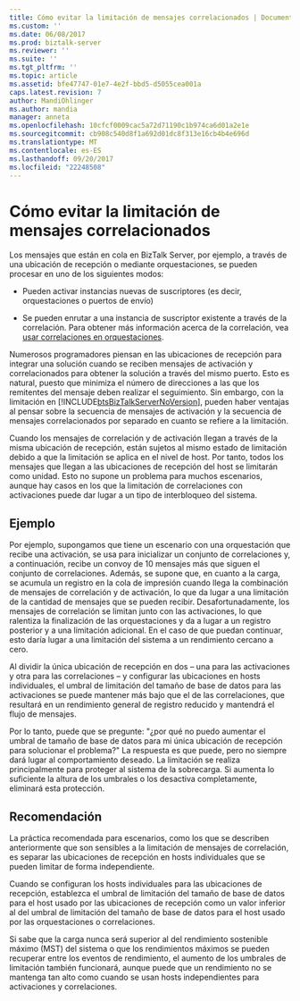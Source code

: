 ```yaml
---
title: Cómo evitar la limitación de mensajes correlacionados | Documentos de Microsoft
ms.custom: ''
ms.date: 06/08/2017
ms.prod: biztalk-server
ms.reviewer: ''
ms.suite: ''
ms.tgt_pltfrm: ''
ms.topic: article
ms.assetid: bfe47747-01e7-4e2f-bbd5-d5055cea001a
caps.latest.revision: 7
author: MandiOhlinger
ms.author: mandia
manager: anneta
ms.openlocfilehash: 10cfcf0009cac5a72d71190c1b974ca6d01a2e1e
ms.sourcegitcommit: cb908c540d8f1a692d01dc8f313e16cb4b4e696d
ms.translationtype: MT
ms.contentlocale: es-ES
ms.lasthandoff: 09/20/2017
ms.locfileid: "22248508"
---
```

# <a name="how-to-avoid-throttling-correlated-messages"></a>Cómo evitar la limitación de mensajes correlacionados
Los mensajes que están en cola en BizTalk Server, por ejemplo, a través de una ubicación de recepción o mediante orquestaciones, se pueden procesar en uno de los siguientes modos:  
  
-   Pueden activar instancias nuevas de suscriptores (es decir, orquestaciones o puertos de envío)  
  
-   Se pueden enrutar a una instancia de suscriptor existente a través de la correlación. Para obtener más información acerca de la correlación, vea [usar correlaciones en orquestaciones](../core/using-correlations-in-orchestrations.md).  
  
 Numerosos programadores piensan en las ubicaciones de recepción para integrar una solución cuando se reciben mensajes de activación y correlacionados para obtener la solución a través del mismo puerto. Esto es natural, puesto que minimiza el número de direcciones a las que los remitentes del mensaje deben realizar el seguimiento. Sin embargo, con la limitación en [!INCLUDE[btsBizTalkServerNoVersion](../includes/btsbiztalkservernoversion-md.md)], pueden haber ventajas al pensar sobre la secuencia de mensajes de activación y la secuencia de mensajes correlacionados por separado en cuanto se refiere a la limitación.  
  
 Cuando los mensajes de correlación y de activación llegan a través de la misma ubicación de recepción, están sujetos al mismo estado de limitación debido a que la limitación se aplica en el nivel de host. Por tanto, todos los mensajes que llegan a las ubicaciones de recepción del host se limitarán como unidad. Esto no supone un problema para muchos escenarios, aunque hay casos en los que la limitación de correlaciones con activaciones puede dar lugar a un tipo de interbloqueo del sistema.  
  
## <a name="example"></a>Ejemplo  
 Por ejemplo, supongamos que tiene un escenario con una orquestación que recibe una activación, se usa para inicializar un conjunto de correlaciones y, a continuación, recibe un convoy de 10 mensajes más que siguen el conjunto de correlaciones. Además, se supone que, en cuanto a la carga, se acumula un registro en la cola de impresión cuando llega la combinación de mensajes de correlación y de activación, lo que da lugar a una limitación de la cantidad de mensajes que se pueden recibir. Desafortunadamente, los mensajes de correlación se limitan junto con las activaciones, lo que ralentiza la finalización de las orquestaciones y da a lugar a un registro posterior y a una limitación adicional. En el caso de que puedan continuar, esto daría lugar a una limitación del sistema a un rendimiento cercano a cero.  
  
 Al dividir la única ubicación de recepción en dos – una para las activaciones y otra para las correlaciones – y configurar las ubicaciones en hosts individuales, el umbral de limitación del tamaño de base de datos para las activaciones se puede mantener más bajo que el de las correlaciones, que resultará en un rendimiento general de registro reducido y mantendrá el flujo de mensajes.  
  
 Por lo tanto, puede que se pregunte: "¿por qué no puedo aumentar el umbral de tamaño de base de datos para mi única ubicación de recepción para solucionar el problema?" La respuesta es que puede, pero no siempre dará lugar al comportamiento deseado. La limitación se realiza principalmente para proteger al sistema de la sobrecarga. Si aumenta lo suficiente la altura de los umbrales o los desactiva completamente, eliminará esta protección.  
  
## <a name="recommendation"></a>Recomendación  
 La práctica recomendada para escenarios, como los que se describen anteriormente que son sensibles a la limitación de mensajes de correlación, es separar las ubicaciones de recepción en hosts individuales que se pueden limitar de forma independiente.  
  
 Cuando se configuran los hosts individuales para las ubicaciones de recepción, establezca el umbral de limitación del tamaño de base de datos para el host usado por las ubicaciones de recepción como un valor inferior al del umbral de limitación del tamaño de base de datos para el host usado por las orquestaciones o correlaciones.  
  
 Si sabe que la carga nunca será superior al del rendimiento sostenible máximo (MST) del sistema o que los rendimientos máximos se pueden recuperar entre los eventos de rendimiento, el aumento de los umbrales de limitación también funcionará, aunque puede que un rendimiento no se mantenga tan alto como cuando se usan hosts independientes para activaciones y correlaciones.